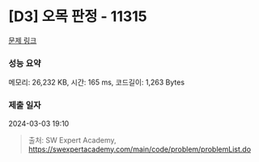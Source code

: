 # [D3] 오목 판정 - 11315 

[문제 링크](https://swexpertacademy.com/main/code/problem/problemDetail.do?contestProbId=AXaSUPYqPYMDFASQ) 

### 성능 요약

메모리: 26,232 KB, 시간: 165 ms, 코드길이: 1,263 Bytes

### 제출 일자

2024-03-03 19:10



> 출처: SW Expert Academy, https://swexpertacademy.com/main/code/problem/problemList.do